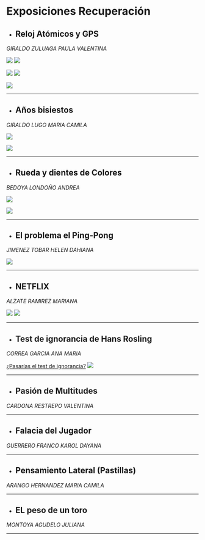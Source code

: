 # Exposiciones Recuperación


- ## Reloj Atómicos y GPS
_GIRALDO ZULUAGA PAULA VALENTINA_

![](http://hyperphysics.phy-astr.gsu.edu/hbasees/Mechanics/imgmech/GPSorbits.gif)
![](http://hyperphysics.phy-astr.gsu.edu/hbasees/Mechanics/imgmech/gps3.gif)

![](http://hyperphysics.phy-astr.gsu.edu/hbasees/Mechanics/imgmech/gps4.gif)
![](http://hyperphysics.phy-astr.gsu.edu/hbasees/Mechanics/imgmech/gps5.gif)

![](https://i2.wp.com/acolita.com/wp-content/uploads/2018/05/Imagen-6-T12.png?resize=300%2C206&ssl=1)
___
- ## Años bisiestos
_GIRALDO LUGO MARIA CAMILA_

![](https://estaticos.muyinteresante.es/media/cache/760x570_thumb/uploads/images/article/5747fd475bafe8af80828a07/calendarios_0.png)

![](https://upload.wikimedia.org/wikipedia/commons/0/09/TerreOrbiteLuneEtPhases-es.png)
___
- ## Rueda  y dientes de Colores
_BEDOYA LONDOÑO ANDREA_

![](http://www.superrobotica.com/Images/S330470big.JPG)

![](https://m.media-amazon.com/images/I/41aUFSa2D8L._AC_SX425_.jpg)
___
- ## El problema el Ping-Pong
_JIMENEZ TOBAR HELEN DAHIANA_

![](https://previews.123rf.com/images/lenm/lenm1409/lenm140900092/31678315-ilustraci%C3%B3n-con-ni%C3%B1os-jugando-tenis-de-mesa.jpg)
___
- ## NETFLIX
_ALZATE RAMIREZ MARIANA_

![](https://www.atriainnovation.com/wp-content/uploads/2021/07/PORTADA-2.jpg)
![](https://www.atriainnovation.com/wp-content/uploads/2021/07/NETFLIX_3.jpg)



___
- ## Test de ignorancia de Hans Rosling
_CORREA GARCIA ANA MARIA_

[¿Pasarías el test de ignorancia?](https://www.bbc.com/mundo/noticias-39625345)
![](https://ichef.bbci.co.uk/news/800/cpsprodpb/A1ED/production/_95735414_roschimp.jpg)
___

- ## Pasión de Multitudes
_CARDONA RESTREPO VALENTINA_
___

- ## Falacia del Jugador
_GUERRERO FRANCO KAROL DAYANA_
___

- ## Pensamiento Lateral (Pastillas)
_ARANGO HERNANDEZ MARIA CAMILA_
___

- ## EL peso de un toro
_MONTOYA AGUDELO JULIANA_
___
